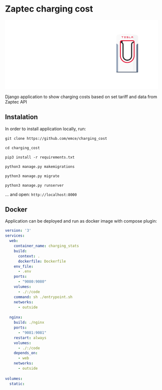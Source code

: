# Zaptec charging cost

![alt text](./static/img/charging_logo.svg)

Django application to show charging costs based on set tariff and data from Zaptec API

## Instalation

In order to install application locally, run:

`git clone https://github.com/emce/charging_cost`

`cd charging_cost`

`pip3 install -r requirements.txt`

`python3 manage.py makemigrations`

`python3 manage.py migrate`

`python3 manage.py runserver`

... and open: `http://localhost:8000`

## Docker

Application can be deployed and run as docker image with compose plugin:

```yaml
version: '3'
services:
  web:
    container_name: charging_stats
    build:
      context: .
      dockerfile: Dockerfile
    env_file:
      - .env
    ports:
      - "9080:9080"
    volumes:
      - ./:/code
    command: sh ./entrypoint.sh
    networks:
      - outside

  nginx:
    build: ./nginx
    ports:
      - "9081:9081"
    restart: always
    volumes:
      - ./:/code
    depends_on:
      - web
    networks:
      - outside

volumes:
  static:
```